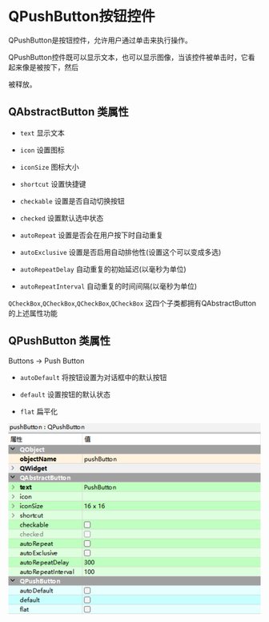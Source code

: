 # QPushButton按钮控件

QPushButton是按钮控件，允许用户通过单击来执行操作。

QPushButton控件既可以显示文本，也可以显示图像，当该控件被单击时，它看起来像是被按下，然后

被释放。

## QAbstractButton 类属性

- `text` 显示文本

- `icon` 设置图标

- `iconSize` 图标大小

- `shortcut` 设置快捷键

- `checkable` 设置是否自动切换按钮

- `checked` 设置默认选中状态

- `autoRepeat` 设置是否会在用户按下时自动重复

- `autoExclusive` 设置是否启用自动排他性(设置这个可以变成多选)

- `autoRepeatDelay` 自动重复的初始延迟(以毫秒为单位)

- `autoRepeatInterval` 自动重复的时间间隔(以毫秒为单位)

`QCheckBox`,`QCheckBox`,`QCheckBox`,`QCheckBox` 这四个子类都拥有QAbstractButton的上述属性功能

## QPushButton 类属性

Buttons -> Push Button

- `autoDefault` 将按钮设置为对话框中的默认按钮

- `default` 设置按钮的默认状态

- `flat` 扁平化

![alt text](image-19.png)